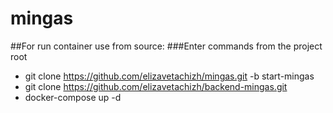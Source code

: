 # mingas
##For run container use from source:
###Enter commands from the project root
* git clone https://github.com/elizavetachizh/mingas.git -b start-mingas
* git clone https://github.com/elizavetachizh/backend-mingas.git
* docker-compose up -d
